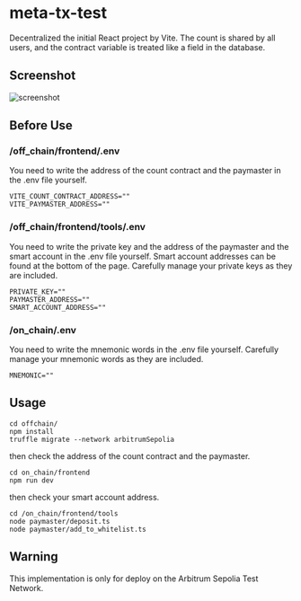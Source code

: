 # meta-tx-test
Decentralized the initial React project by Vite.
The count is shared by all users, and the contract variable is treated like a field in the database.

## Screenshot
![screenshot](https://github.com/user-attachments/assets/241ba93d-9dee-4192-9c0d-bebdb78e5cfc)

## Before Use

### /off_chain/frontend/.env
You need to write the address of the count contract and the paymaster in the .env file yourself.
```.env
VITE_COUNT_CONTRACT_ADDRESS=""
VITE_PAYMASTER_ADDRESS=""
```

### /off_chain/frontend/tools/.env
You need to write the private key and the address of the paymaster and the smart account in the .env file yourself.
Smart account addresses can be found at the bottom of the page.
Carefully manage your private keys as they are included.
```.env
PRIVATE_KEY=""
PAYMASTER_ADDRESS=""
SMART_ACCOUNT_ADDRESS=""
```

### /on_chain/.env
You need to write the mnemonic words in the .env file yourself.
Carefully manage your mnemonic words as they are included.
```.env
MNEMONIC=""
```

## Usage

```
cd offchain/
npm install
truffle migrate --network arbitrumSepolia
```

then check the address of the count contract and the paymaster.

```
cd on_chain/frontend
npm run dev
```

then check your smart account address.

```
cd /on_chain/frontend/tools
node paymaster/deposit.ts
node paymaster/add_to_whitelist.ts
```

## Warning
This implementation is only for deploy on the Arbitrum Sepolia Test Network.
